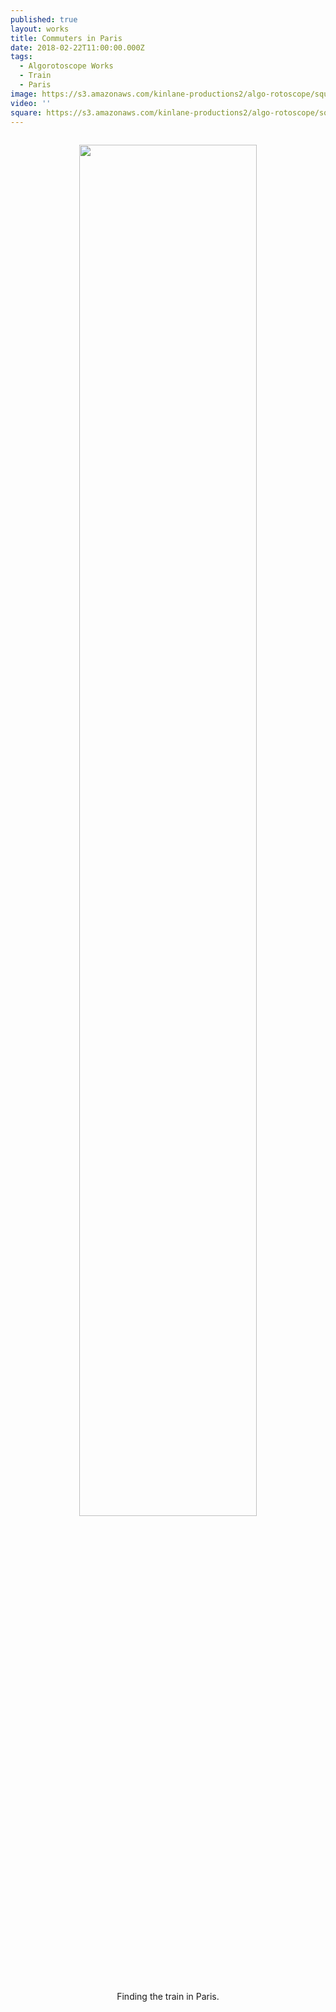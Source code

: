 ```yaml
---
published: true
layout: works
title: Commuters in Paris
date: 2018-02-22T11:00:00.000Z
tags:
  - Algorotoscope Works
  - Train
  - Paris
image: https://s3.amazonaws.com/kinlane-productions2/algo-rotoscope/square/66_189_800_500_0_max_0_-1_-1.jpg
video: ''
square: https://s3.amazonaws.com/kinlane-productions2/algo-rotoscope/square/66_189_800_500_0_max_0_-1_-1_square.jpg
---
```

<p align="center"><img src="{{ page.image }}" width="75%" style="padding: 15px;" /></p>
<center>Finding the train in Paris.</center>
